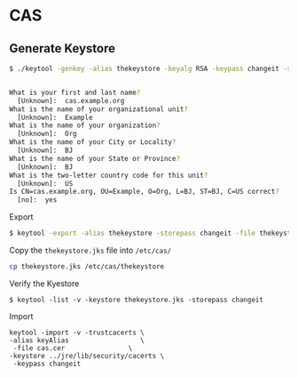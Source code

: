 CAS
===


## Generate Keystore

```sh
$ ./keytool -genkey -alias thekeystore -keyalg RSA -keypass changeit -storepass changeit -keystore thekeystore.jks


What is your first and last name?
  [Unknown]:  cas.example.org
What is the name of your organizational unit?
  [Unknown]:  Example
What is the name of your organization?
  [Unknown]:  Org
What is the name of your City or Locality?
  [Unknown]:  BJ
What is the name of your State or Province?
  [Unknown]:  BJ
What is the two-letter country code for this unit?
  [Unknown]:  US
Is CN=cas.example.org, OU=Example, O=Org, L=BJ, ST=BJ, C=US correct?
  [no]:  yes
```

Export 

```sh
$ keytool -export -alias thekeystore -storepass changeit -file thekeystore.cer -keystore thekeystore.jks
```

Copy the `thekeystore.jks` file into ```/etc/cas/```

```sh
cp thekeystore.jks /etc/cas/thekeystore
```

Verify the Kyestore

```
$ keytool -list -v -keystore thekeystore.jks -storepass changeit
```

Import

```
keytool -import -v -trustcacerts \
-alias keyAlias                  \
 -file cas.cer                \
-keystore ../jre/lib/security/cacerts \
 -keypass changeit
```